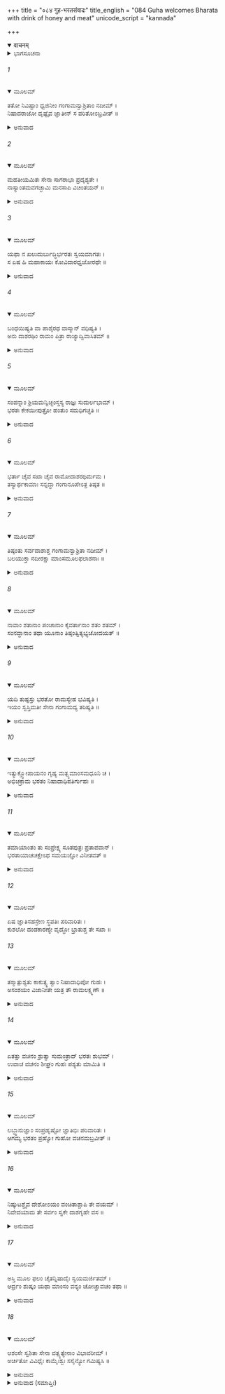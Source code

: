 +++
title = "०८४ गुह-भरतसंवादः"
title_english = "084 Guha welcomes Bharata with drink of honey and meat"
unicode_script = "kannada"

+++
<details open><summary>वाचनम्</summary>

<div class="audioEmbed"  caption="श्रीराम-हरिसीताराममूर्ति-घनपाठिभ्यां वचनम्" src="https://archive.org/download/Ramayana-recitation-Sriram-harisItArAmamUrti-Ghanapaati-v2/Kanda_2/Kanda_2_AYK-084-Guha_Bharatha_Samvadaha.mp3"></div>
</details>



<details><summary>ಭಾಗಸೂಚನಾ</summary>

ನಿಷಾದರಾಜ ಗುಹನು ನದಿಯನ್ನು ರಕ್ಷಿಸುವ ನೆಪದಲ್ಲಿ ಯುದ್ಧಸನ್ನದ್ಧರಾಗಿರುವಂತೆ ತನ್ನ ಜ್ಞಾತಿಗಳಿಗೆ ಆದೇಶ ನೀಡಿ, ಸತ್ಕಾರ ಸಾಮಗ್ರಿಗಳನ್ನು ತೆಗೆದುಕೊಂಡು ಭರತನನ್ನು ಸಂದರ್ಶಿಸಿದುದು
</details>

###### 1


<details open><summary>ಮೂಲಮ್</summary>

ತತೋ ನಿವಿಷ್ಟಾಂ ಧ್ವಜಿನೀಂ ಗಂಗಾಮನ್ವಾಶ್ರಿತಾಂ ನದೀಮ್ ।  
ನಿಷಾದರಾಜೋ ದೃಷ್ಟೈವ ಜ್ಞಾತೀನ್ ಸ ಪರಿತೋಽಬ್ರವೀತ್ ॥
</details>

<details><summary>ಅನುವಾದ</summary>

ಅತ್ತ ನಿಷಾದರಾಜ ಗುಹನು ಗಂಗಾನದಿಯ ತೀರದಲ್ಲಿ ತಂಗಿದ ಭರತನ ಸೈನ್ಯವನ್ನು ನೋಡಿ, ಅಲ್ಲಲ್ಲಿ ಕುಳಿತಿರುವ ತನ್ನ ಬಂಧು-ಬಾಂಧವರಲ್ಲಿ ಇಂತೆಂದನು.॥1॥
</details>

###### 2


<details open><summary>ಮೂಲಮ್</summary>

ಮಹತೀಯಮಿತಃ ಸೇನಾ ಸಾಗರಾಭಾ ಪ್ರದೃಶ್ಯತೇ ।  
ನಾಸ್ಯಾಂತಮವಗಚ್ಛಾಮಿ ಮನಸಾಪಿ ವಿಚಿಂತಯನ್ ॥
</details>

<details><summary>ಅನುವಾದ</summary>

ಬಂಧುಗಳೇ! ಇಲ್ಲಿ ತಂಗಿದ ಈ ವಿಶಾಲ ಸೈನ್ಯವು ಸಮುದ್ರದಂತೆ ಅಪಾರವಾಗಿ ಕಾಣುತ್ತಿದೆ. ನಾನು ಮನಸ್ಸಿನಲ್ಲಿ ಬಹಳ ಯೋಚಿಸಿಯೂ ಇದರ ಕೊನೆಯೇ ಕಾಣುವುದಿಲ್ಲ.॥2॥
</details>

###### 3


<details open><summary>ಮೂಲಮ್</summary>

ಯಥಾ ನ ಖಲುದುರ್ಬುದ್ಧಿರ್ಭರತಃ ಸ್ವಯಮಾಗತಃ ।  
ಸ ಏಷ ಹಿ ಮಹಾಕಾಯಃ ಕೋವಿದಾರಧ್ವಜೋರಥೇ ॥
</details>

<details><summary>ಅನುವಾದ</summary>

ನಿಶ್ಚಯವಾಗಿ ಇದರೊಂದಿಗೆ ದುರ್ಬುದ್ಧಿ ಭರತನೂ ಬಂದಿರುವನು; ಈ ಕೋವಿದಾರ ಚಿಹ್ನೆಯ ವಿಶಾಲ ಧ್ವಜವು ಅವನ ರಥದ ಮೇಲೆ ಹಾರಾಡುತ್ತಾ ಇದೆ.॥3॥
</details>

###### 4


<details open><summary>ಮೂಲಮ್</summary>

ಬಂಧಯಿಷ್ಯತಿ ವಾ ಪಾಶೈರಥ ವಾಸ್ಮಾನ್ ವಧಿಷ್ಯತಿ ।  
ಅನು ದಾಶರಥಿಂ ರಾಮಂ ಪಿತ್ರಾ ರಾಜ್ಯಾದ್ವಿವಾಸಿತಮ್ ॥
</details>

<details><summary>ಅನುವಾದ</summary>

ಇವನು ತನ್ನ ಮಂತ್ರಿಗಳಿಂದ ಮೊದಲು ನಮ್ಮೆಲ್ಲರನ್ನು ಪಾಶಗಳಿಂದ ಬಂಧಿಸಿಯಾನು, ಅಥವಾ ಕೊಲ್ಲಿಸಲೂಬಹುದು; ಅನಂತರ ಯಾರನ್ನು ತಂದೆಯು ರಾಜ್ಯದಿಂದ ಹೊರಹಾಕಿದ ಆ ದಶರಥನಂದನ ಶ್ರೀರಾಮನನ್ನೂ ಕೂಡ ಕೊಂದುಹಾಕುವನೆಂದು ನನಗೆ ಅನಿಸುತ್ತದೆ.॥4॥
</details>

###### 5


<details open><summary>ಮೂಲಮ್</summary>

ಸಂಪನ್ನಾಂ ಶ್ರಿಯಮನ್ವಿಚ್ಛಂಸ್ತಸ್ಯ ರಾಜ್ಞಃ ಸುದುರ್ಲಭಾಮ್ ।  
ಭರತಃ ಕೇಕಯೀಪುತ್ರೋ ಹಂತುಂ ಸಮಧಿಗಚ್ಛತಿ ॥
</details>

<details><summary>ಅನುವಾದ</summary>

ಕೈಕೇಯಿಯ ಪುತ್ರ ಭರತನು ದಶರಥನ ಸಂಪನ್ನ ಹಾಗೂ ಸುದುರ್ಲಭ ರಾಜ್ಯಲಕ್ಷ್ಮಿಯನ್ನು ಒಬ್ಬನೇ ಎತ್ತಿಹಾಕಬೇಕೆಂದು ಬಯಸುತ್ತಿರುವನು. ಅದಕ್ಕಾಗಿ ಅವನು ಶ್ರೀರಾಮನನ್ನು ವನದಲ್ಲಿ ಕೊಂದುಹಾಕಲು ಹೋಗುತ್ತಿದ್ದಾನೆ.॥5॥
</details>

###### 6


<details open><summary>ಮೂಲಮ್</summary>

ಭರ್ತಾ ಚೈವ ಸಖಾ ಚೈವ ರಾಮೋದಾಶರಥಿರ್ಮಮ ।  
ತಸ್ಯಾರ್ಥಕಾಮಾಃ ಸನ್ನದ್ಧಾ ಗಂಗಾನೂಪೇಽತ್ರ ತಿಷ್ಠತ ॥
</details>

<details><summary>ಅನುವಾದ</summary>

ಆದರೆ ದಶರಥಕುಮಾರ ಶ್ರೀರಾಮನು ನನ್ನ ಸ್ವಾಮಿ ಮತ್ತು ಸಖನಾಗಿದ್ದಾನೆ, ಅದಕ್ಕಾಗಿ ಅವನ ಹಿತವನ್ನು ಬಯಸಿ ನೀವೆಲ್ಲರೂ ಅಸ್ತ್ರ-ಶಸ್ತ್ರಗಳಿಂದ ಸುಸಜ್ಜಿತರಾಗಿ ಇಲ್ಲಿ ಗಂಗಾತೀರದಲ್ಲಿ ಸಿದ್ಧರಾಗಿರಿ.॥6॥
</details>

###### 7


<details open><summary>ಮೂಲಮ್</summary>

ತಿಷ್ಠಂತು ಸರ್ವದಾಶಾಶ್ಚ ಗಂಗಾಮನ್ವಾಶ್ರಿತಾ ನದೀಮ್ ।  
ಬಲಯುಕ್ತಾ ನದೀರಕ್ಷಾ ಮಾಂಸಮೂಲಫಲಾಶನಾಃ ॥
</details>

<details><summary>ಅನುವಾದ</summary>

ಎಲ್ಲ ಅಂಬಿಗರು ಸೈನ್ಯದೊಂದಿಗೆ ನದಿಯನ್ನು ರಕ್ಷಿಸುತ್ತಾ ಗಂಗಾತೀರದಲ್ಲೇ ಇರಿ ಮತ್ತು ನಾವೆಗಳಲ್ಲಿ ಇಟ್ಟಿರುವ ಫಲ-ಮೂಲಗಳನ್ನು ತಿಂದುಕೊಂಡು ಇಂದಿನ ರಾತ್ರಿಯನ್ನು ಕಳೆಯಿರಿ.॥7॥
</details>

###### 8


<details open><summary>ಮೂಲಮ್</summary>

ನಾವಾಂ ಶತಾನಾಂ ಪಂಚಾನಾಂ ಕೈವರ್ತಾನಾಂ ಶತಂ ಶತಮ್ ।  
ಸಂನದ್ಧಾನಾಂ ತಥಾ ಯೂನಾಂ ತಿಷ್ಠಂತ್ವಿತ್ಯಭ್ಯಚೋದಯತ್ ॥
</details>

<details><summary>ಅನುವಾದ</summary>

ನಮ್ಮ ಬಳಿ ಐದುನೂರು ದೋಣಿಗಳು ಇವೆ, ಅದರಲ್ಲಿ ಪ್ರತಿಯೊಂದರ ಮೇಲೆಯೂ ಬೆಸ್ತರ ನೂರು-ನೂರು ಯುವಕರು ಯುದ್ಧ ಸಾಮಗ್ರಿಗಳನ್ನು ಅಣಿಗೊಳಿಸಿ ಕೂತಿರಲಿ. ಈ ಪ್ರಕಾರ ಗುಹನು ಅವರೆಲ್ಲರಿಗೆ ಆದೇಶಿಸಿದನು.॥8॥
</details>

###### 9


<details open><summary>ಮೂಲಮ್</summary>

ಯದಿ ತುಷ್ಟಸ್ತು ಭರತೋ ರಾಮಸ್ಯೇಹ ಭವಿಷ್ಯತಿ ।  
ಇಯಂ ಸ್ವಸ್ತಿಮತೀ ಸೇನಾ ಗಂಗಾಮದ್ಯ ತರಿಷ್ಯತಿ ॥
</details>

<details><summary>ಅನುವಾದ</summary>

ಅವನು ಪುನಃ ಹೇಳಿದನು - ಭರತನ ಭಾವವು ಶ್ರೀರಾಮನ ಕುರಿತು ಸಂತೋಷಜನಕವಾಗಿದ್ದರೆ ಆಗ ಅವನ ಈ ಸೈನ್ಯ ಇಂದು ಕ್ಷೇಮವಾಗಿ ಗಂಗೆಯನ್ನು ದಾಟಬಹುದು.॥9॥
</details>

###### 10


<details open><summary>ಮೂಲಮ್</summary>

ಇತ್ಯುಕ್ತ್ವೋಪಾಯನಂ ಗೃಹ್ಯ ಮತ್ಸ್ಯಮಾಂಸಮಧೂನಿ ಚ ।  
ಅಭಿಚಕ್ರಾಮ ಭರತಂ ನಿಷಾದಾಧಿಪತಿರ್ಗುಹಃ ॥
</details>

<details><summary>ಅನುವಾದ</summary>

ಹೀಗೆ ಹೇಳಿ ನಿಷಾದರಾಜ ಗುಹನು ಮತ್ಸ್ಯಂಡೀ (ಕಲ್ಲು ಸಕ್ಕರೆ) ಹಣ್ಣಿನ ತಿರುಳು, ಜೇನು ಮೊದಲಾದ ಸಾಮಗ್ರಿಗಳನ್ನು ತೆಗೆದುಕೊಂಡು ಭರತನನ್ನು ಸಂದರ್ಶಿಸಲು ಹೊರಟನು.॥10॥
</details>

###### 11


<details open><summary>ಮೂಲಮ್</summary>

ತಮಾಯಾಂತಂ ತು ಸಂಪ್ರೇಕ್ಷ್ಯ ಸೂತಪುತ್ರಃ ಪ್ರತಾಪವಾನ್ ।  
ಭರತಾಯಾಚಚಕ್ಷೇಽಥ ಸಮಯಜ್ಞೋ ವಿನೀತವತ್ ॥
</details>

<details><summary>ಅನುವಾದ</summary>

ಅವನು ಬರುವುದನ್ನು ನೋಡಿ ಸಮಯೋಚಿತ ಕರ್ತವ್ಯವನ್ನು ತಿಳಿದ ಪ್ರತಾಪಿ ಸೂತಪುತ್ರ ಸುಮಂತ್ರನು ವಿನೀತ ಭಾವದಿಂದ ಭರತನಲ್ಲಿ ಹೇಳಿದನು.॥11॥
</details>

###### 12


<details open><summary>ಮೂಲಮ್</summary>

ಏಷ ಜ್ಞಾತಿಸಹಸ್ರೇಣ ಸ್ಥಪತಿಃ ಪರಿವಾರಿತಃ ।  
ಕುಶಲೋ ದಂಡಕಾರಣ್ಯೇ ವೃದ್ಧೋ ಭ್ರಾತುಶ್ಚ ತೇ ಸಖಾ ॥
</details>

###### 13


<details open><summary>ಮೂಲಮ್</summary>

ತಸ್ಮಾತ್ಪುಶ್ಯತು ಕಾಕುತ್ಸ್ಥ ತ್ವಾಂ ನಿಷಾದಾಧಿಪೋ ಗುಹಃ ।  
ಅಸಂಶಯಂ ವಿಜಾನೀತೇ ಯತ್ರ ತೌ ರಾಮಲಕ್ಷ್ಮಣೌ ॥
</details>

<details><summary>ಅನುವಾದ</summary>

ಕಕುತ್ಸ್ಥಕುಲಭೂಷಣ! ಈ ಮುದುಕ ನಿಷಾದರಾಜ ಗುಹನು ತನ್ನ ಸಾವಿರಾರು ಬಂಧು-ಬಾಂಧವರೊಂದಿಗೆ ಇಲ್ಲಿ ವಾಸಿಸುತ್ತಿದ್ದಾನೆ. ಇವನು ನಿನ್ನಣ್ಣ ಶ್ರೀರಾಮನ ಮಿತ್ರನಾಗಿದ್ದಾನೆ. ಇವನಿಗೆ ದಂಡಕಾರಣ್ಯದ ವಿಶೇಷ ಪರಿಚಯವಿದೆ. ಖಂಡಿತವಾಗಿ ಶ್ರೀರಾಮ-ಲಕ್ಷ್ಮಣರು ಎಲ್ಲಿರುವರೆಂದು ಇವನಿಗೆ ತಿಳಿದಿರಬಹುದು; ಆದ್ದರಿಂದ ನಿಷಾದರಾಜ ಗುಹನು ನಿನ್ನೊಂದಿಗೆ ಭೆಟ್ಟಿಯಾಗಲು ಅವಕಾಶಮಾಡಿಕೊಡು.॥12-13॥
</details>

###### 14


<details open><summary>ಮೂಲಮ್</summary>

ಏತತ್ತು ವಚನಂ ಶ್ರುತ್ವಾ ಸುಮಂತ್ರಾದ್ ಭರತಃ ಶುಭಮ್ ।  
ಉವಾಚ ವಚನಂ ಶೀಘ್ರಂ ಗುಹಃ ಪಶ್ಯತು ಮಾಮಿತಿ ॥
</details>

<details><summary>ಅನುವಾದ</summary>

ಸುಮಂತ್ರನಿಂದ ಈ ಶುಭ ಸಮಾಚಾರ ಕೇಳಿ ಭರತನು ಹೇಳಿದನು - ನಿಷಾದರಾಜ ಗುಹನು ನನಗೆ ಶೀಘ್ರವಾಗಿ ಭೆಟ್ಟಿಯಾಗುವಂತೆ ವ್ಯವಸ್ಥೆಯಾಗಲಿ.॥14॥
</details>

###### 15


<details open><summary>ಮೂಲಮ್</summary>

ಲಬ್ಧ್ವಾನುಜ್ಞಾಂ ಸಂಪ್ರಹೃಷ್ಟೋ ಜ್ಞಾತಿಭಿಃ ಪರಿವಾರಿತಃ ।  
ಆಗಮ್ಯ ಭರತಂ ಪ್ರಹ್ವೋ ಗುಹೋ ವಚನಮಬ್ರವೀತ್ ॥
</details>

<details><summary>ಅನುವಾದ</summary>

ಭೇಟಿಯ ಅನುಮತಿ ಪಡೆದು ಗುಹನು ತನ್ನ ಬಂಧು-ಬಾಂಧವರೊಂದಿಗೆ ಅಲ್ಲಿಗೆ ಸಂತೋಷವಾಗಿ ಬಂದು, ಭರತನನ್ನು ಭೆಟ್ಟಿಯಾಗಿ ಬಹಳ ನಮ್ರತೆಯಿಂದ ಹೇಳಿದನು.॥15॥
</details>

###### 16


<details open><summary>ಮೂಲಮ್</summary>

ನಿಷ್ಕುಟಶ್ಚೈವ ದೇಶೋಽಯಂ ವಂಚಿತಾಶ್ಚಾಪಿ ತೇ ವಯಮ್ ।  
ನಿವೇದಯಾಮ ತೇ ಸರ್ವಂ ಸ್ವಕೇ ದಾಶಗೃಹೇ ವಸ ॥
</details>

<details><summary>ಅನುವಾದ</summary>

ಈ ವನಪ್ರದೇಶವು ನಿಮಗಾಗಿ ಮನೆಯ ಹೂದೋಟದಂತೆ ಇದೆ. ನೀವು ನಿಮ್ಮ ಆಗಮನದ ಸೂಚನೆಯನ್ನು ಕೊಡದೆ ನಮ್ಮನ್ನು ವಂಚಿಸಿದರಿ. ನಾವು ನಿಮ್ಮ ಸ್ವಾಗತದ ಯಾವುದೇ ಸಿದ್ಧತೆ ಮಾಡದೇಹೋದೆವು. ನಮ್ಮ ಬಳಿ ಇರುವುದೆಲ್ಲವೂ ನಿಮ್ಮ ಸೇವೆಗಾಗಿ ಅರ್ಪಿತವಾಗಿದೆ. ಈ ನಿಷಾದರ ಮನೆ ನಿಮ್ಮದೇ ಆಗಿದೆ. ನೀವು ಸುಖವಾಗಿ ಇಲ್ಲಿ ವಾಸಿಸಿರಿ.॥16॥
</details>

###### 17


<details open><summary>ಮೂಲಮ್</summary>

ಅಸ್ತಿ ಮೂಲ ಫಲಂ ಚೈತನ್ನಿಷಾದೈಃ ಸ್ವಯಮರ್ಜಿತಮ್ ।  
ಆರ್ದ್ರಂ ಶುಷ್ಕಂ ಯಥಾ ಮಾಂಸಂ ವನ್ಯಂ ಚೋಚ್ಚಾವಚಂ ತಥಾ ॥
</details>

<details><summary>ಅನುವಾದ</summary>

ಈ ಫಲ-ಮೂಲಗಳು ನಿಮ್ಮ ಸೇವೆಗಾಗಿ ಇವೆ. ಇವನ್ನು ನಿಷಾದರು ಸ್ವತಃ ಕಿತ್ತುತಂದಿರುವರು. ಇವುಗಳಲ್ಲಿ ಕೆಲವು ಫಲ ಹಣ್ಣಾಗಿವೆ, ಕೆಲವು ಒಣಗಿವೆ. ಇವುಗಳ ಜೊತೆಗೆ ಹಣ್ಣುಗಳ ತಿರುಳನ್ನು ಇರಿಸಿದೆ. ಇವುಗಳಲ್ಲದೆ ಇತರ ವನ್ಯ ಪದಾರ್ಥಗಳೂ ಇವೆ. ಇವೆಲ್ಲವನ್ನು ಸ್ವೀಕರಿಸಿರಿ.॥17॥
</details>

###### 18


<details open><summary>ಮೂಲಮ್</summary>

ಆಶಂಸೇ ಸ್ವಶಿತಾ ಸೇನಾ ವತ್ಸ್ಯತ್ಯೇನಾಂ ವಿಭಾವರೀಮ್ ।  
ಅರ್ಚಿತೋ ವಿವಿಧೈಃ ಕಾಮೈಃಶ್ವಃ ಸಸೈನ್ಯೋ ಗಮಿಷ್ಯಸಿ ॥
</details>

<details><summary>ಅನುವಾದ</summary>

ಈ ಸೈನ್ಯವು ಇಂದಿನ ರಾತ್ರಿ ಇಲ್ಲೇ ತಂಗಿದ್ದು ನಾವು ಕೊಟ್ಟ ಭೋಜನವನ್ನು ಸ್ವೀಕರಿಸಬೇಕೆಂದು ನಾವು ಆಶಿಸುತ್ತೇವೆ. ನಾನಾ ಪ್ರಕಾರ ಮನೋವಾಂಛಿತ ವಸ್ತುಗಳಿಂದ ಇಂದು ನಾವು ಸೈನ್ಯಸಹಿತ ನಿಮ್ಮನ್ನು ಸತ್ಕರಿಸುವೆವು ಮತ್ತು ನಾಳೆ ಬೆಳಿಗ್ಗೆ ನೀವು ನಿಮ್ಮ ಸೈನ್ಯದೊಂದಿಗೆ ಬೇರೆಡೆಗೆ ಹೋಗಿರಿ.॥18॥
</details>

<details><summary>ಅನುವಾದ (ಸಮಾಪ್ತಿಃ)</summary>

ಶ್ರೀವಾಲ್ಮೀಕಿ ವಿರಚಿತ ಆರ್ಷರಾಮಾಯಣ ಆದಿಕಾವ್ಯದ ಅಯೋಧ್ಯಾಕಾಂಡದಲ್ಲಿ ಎಂಭತ್ತನಾಲ್ಕನೆಯ ಸರ್ಗ ಪೂರ್ಣವಾಯಿತು.॥84॥
</details>
